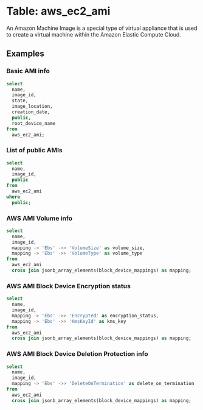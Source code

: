 # Table: aws_ec2_ami

An Amazon Machine Image is a special type of virtual appliance that is used to create a virtual machine within the Amazon Elastic Compute Cloud.

## Examples

### Basic AMI info

```sql
select
  name,
  image_id,
  state,
  image_location,
  creation_date,
  public,
  root_device_name
from
  aws_ec2_ami;
```


### List of public AMIs

```sql
select
  name,
  image_id,
  public
from
  aws_ec2_ami
where
  public;
```


### AWS AMI Volume info

```sql
select
  name,
  image_id,
  mapping -> 'Ebs' ->> 'VolumeSize' as volume_size,
  mapping -> 'Ebs' ->> 'VolumeType' as volume_type
from
  aws_ec2_ami
  cross join jsonb_array_elements(block_device_mappings) as mapping;
```


### AWS AMI Block Device Encryption status

```sql
select
  name,
  image_id,
  mapping -> 'Ebs' ->> 'Encrypted' as encryption_status,
  mapping -> 'Ebs' ->> 'KmsKeyId' as kms_key
from
  aws_ec2_ami
  cross join jsonb_array_elements(block_device_mappings) as mapping;
```


### AWS AMI Block Device Deletion Protection info

```sql
select
  name,
  image_id,
  mapping -> 'Ebs' ->> 'DeleteOnTermination' as delete_on_termination
from
  aws_ec2_ami
  cross join jsonb_array_elements(block_device_mappings) as mapping;
```
